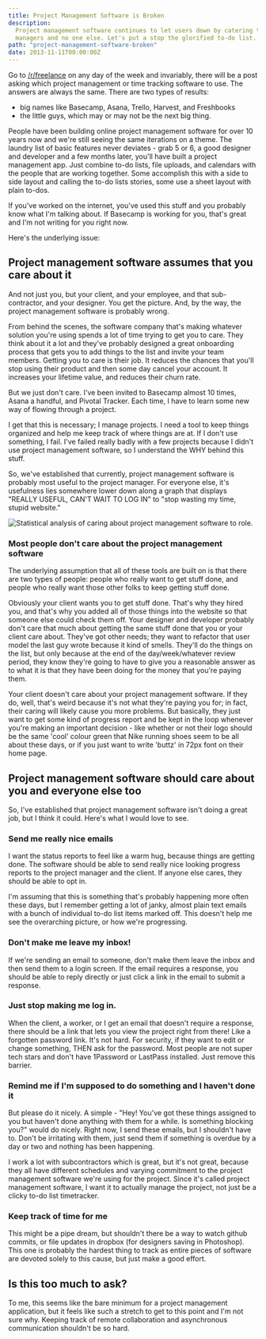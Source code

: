 ```yaml
---
title: Project Management Software is Broken
description:
  Project management software continues to let users down by catering to project
  managers and no one else. Let's put a stop the glorified to-do list.
path: "project-management-software-broken"
date: 2013-11-11T00:00:00Z
---
```


Go to <a href="http://www.reddit.com/r/freelance/">/r/freelance</a> on any day
of the week and invariably, there will be a post asking which project management
or time tracking software to use. The answers are always the same. There are two
types of results:

- big names like Basecamp, Asana, Trello, Harvest, and Freshbooks
- the little guys, which may or may not be the next big thing.

People have been building online project management software for over 10 years
now and we're still seeing the same iterations on a theme. The laundry list of
basic features never deviates - grab 5 or 6, a good designer and developer and a
few months later, you'll have built a project management app. Just combine to-do
lists, file uploads, and calendars with the people that are working together.
Some accomplish this with a side to side layout and calling the to-do lists
stories, some use a sheet layout with plain to-dos.

If you've worked on the internet, you've used this stuff and you probably know
what I'm talking about. If Basecamp is working for you, that's great and I'm not
writing for you right now.

Here's the underlying issue:

## Project management software assumes that you care about it

And not just you, but your client, and your employee, and that sub-contractor,
and your designer. You get the picture. And, by the way, the project management
software is probably wrong.

From behind the scenes, the software company that's making whatever solution
you're using spends a lot of time trying to get you to care. They think about it
a lot and they've probably designed a great onboarding process that gets you to
add things to the list and invite your team members. Getting you to care is
their job. It reduces the chances that you'll stop using their product and then
some day cancel your account. It increases your lifetime value, and reduces
their churn rate.

But we just don't care. I've been invited to Basecamp almost 10 times, Asana a
handful, and Pivotal Tracker. Each time, I have to learn some new way of flowing
through a project.

I get that this is necessary; I manage projects. I need a tool to keep things
organized and help me keep track of where things are at. If I don't use
something, I fail. I've failed really badly with a few projects because I didn't
use project management software, so I understand the WHY behind this stuff.

So, we've established that currently, project management software is probably
most useful to the project manager. For everyone else, it's usefulness lies
somewhere lower down along a graph that displays "REALLY USEFUL, CAN'T WAIT TO
LOG IN" to "stop wasting my time, stupid website."

![Statistical analysis of caring about project management software to role.](./graph-of-how-much-i-love-project-management-software-1.jpg)

### Most people don't care about the project management software

The underlying assumption that all of these tools are built on is that there are
two types of people: people who really want to get stuff done, and people who
really want those other folks to keep getting stuff done.

Obviously your client wants you to get stuff done. That's why they hired you,
and that's why you added all of those things into the website so that someone
else could check them off. Your designer and developer probably don't care that
much about getting the same stuff done that you or your client care about.
They've got other needs; they want to refactor that user model the last guy
wrote because it kind of smells. They'll do the things on the list, but only
because at the end of the day/week/whatever review period, they know they're
going to have to give you a reasonable answer as to what it is that they have
been doing for the money that you're paying them.

Your client doesn't care about your project management software. If they do,
well, that's weird because it's not what they're paying you for; in fact, their
caring will likely cause you more problems. But basically, they just want to get
some kind of progress report and be kept in the loop whenever you're making an
important decision - like whether or not their logo should be the same 'cool'
colour green that Nike running shoes seem to be all about these days, or if you
just want to write 'buttz' in 72px font on their home page.

## Project management software should care about you and everyone else too

So, I've established that project management software isn't doing a great job,
but I think it could. Here's what I would love to see.

### Send me really nice emails

I want the status reports to feel like a warm hug, because things are getting
done. The software should be able to send really nice looking progress reports
to the project manager and the client. If anyone else cares, they should be able
to opt in.

I'm assuming that this is something that's probably happening more often these
days, but I remember getting a lot of janky, almost plain text emails with a
bunch of individual to-do list items marked off. This doesn't help me see the
overarching picture, or how we're progressing.

### Don't make me leave my inbox!

If we're sending an email to someone, don't make them leave the inbox and then
send them to a login screen. If the email requires a response, you should be
able to reply directly or just click a link in the email to submit a response.

### Just stop making me log in.

When the client, a worker, or I get an email that doesn't require a response,
there should be a link that lets you view the project right from there! Like a
forgotten password link. It's not hard. For security, if they want to edit or
change something, THEN ask for the password. Most people are not super tech
stars and don't have 1Password or LastPass installed. Just remove this barrier.

### Remind me if I'm supposed to do something and I haven't done it

But please do it nicely. A simple - "Hey! You've got these things assigned to
you but haven't done anything with them for a while. Is something blocking you?"
would do nicely. Right now, I send these emails, but I shouldn't have to. Don't
be irritating with them, just send them if something is overdue by a day or two
and nothing has been happening.

I work a lot with subcontractors which is great, but it's not great, because
they all have different schedules and varying commitment to the project
management software we're using for the project. Since it's called project
management software, I want it to actually manage the project, not just be a
clicky to-do list timetracker.

### Keep track of time for me

This might be a pipe dream, but shouldn't there be a way to watch github
commits, or file updates in dropbox (for designers saving in Photoshop). This
one is probably the hardest thing to track as entire pieces of software are
devoted solely to this cause, but just make a good effort.

## Is this too much to ask?

To me, this seems like the bare minimum for a project management application,
but it feels like such a stretch to get to this point and I'm not sure why.
Keeping track of remote collaboration and asynchronous communication shouldn't
be so hard.
